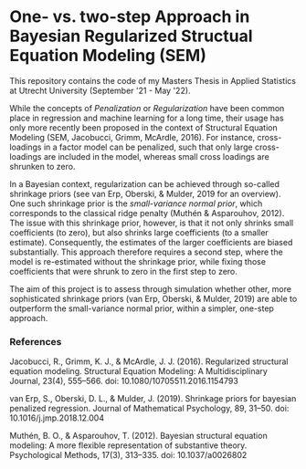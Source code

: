 # One- vs. two-step Approach in Bayesian Regularized Structual Equation Modeling (SEM)

This repository contains the code of my Masters Thesis in Applied Statistics at Utrecht University (September '21 - May '22). 

While the concepts of *Penalization* or *Regularization* have been common place in regression and machine learning for a long time, their usage has only more recently been proposed in the context of Structural Equation Modeling (SEM, Jacobucci, Grimm, McArdle, 2016). For instance, cross-loadings in a factor model can be penalized, such that only large cross-loadings are included in the model, whereas small cross loadings are shrunken to zero. 

In a Bayesian context, regularization can be achieved through so-called shrinkage priors (see van Erp, Oberski, & Mulder, 2019 for an overview). One such shrinkage prior is the *small-variance normal prior*, which corresponds to the classical ridge penalty (Muthén & Asparouhov, 2012). The issue with this shrinkage prior, however, is that it not only shrinks small coefficients (to zero), but also shrinks large coefficients (to a smaller estimate). Consequently, the estimates of the larger coefficients are biased substantially. This approach therefore requires a second step, where the model is re-estimated without the shrinkage prior, while fixing those coefficients that were shrunk to zero in the first step to zero. 

The aim of this project is to assess through simulation whether other, more sophisticated shrinkage priors (van Erp, Oberski, & Mulder, 2019) are able to outperform the small-variance normal prior, within a simpler, one-step approach.

### References

Jacobucci, R., Grimm, K. J., & McArdle, J. J. (2016). Regularized structural equation modeling. Structural Equation Modeling: A Multidisciplinary Journal, 23(4), 555–566. doi: 10.1080/10705511.2016.1154793 

van Erp, S., Oberski, D. L., & Mulder, J. (2019). Shrinkage priors for bayesian penalized regression. Journal of Mathematical Psychology, 89, 31–50. doi: 10.1016/j.jmp.2018.12.004 

Muthén, B. O., & Asparouhov, T. (2012). Bayesian structural equation modeling: A more flexible representation of substantive theory. Psychological Methods, 17(3), 313–335. doi: 10.1037/a0026802
